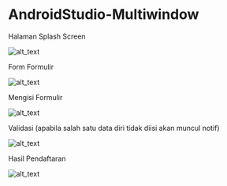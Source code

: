 # AndroidStudio-Multiwindow

Halaman Splash Screen

![alt_text](https://github.com/maharani26/AndroidStudio-RadioColor/blob/master/1.jpeg)

Form Formulir

![alt_text](https://github.com/maharani26/AndroidStudio-RadioColor/blob/master/2.jpeg)

Mengisi Formulir

![alt_text](https://github.com/maharani26/AndroidStudio-RadioColor/blob/master/3.jpeg)

Validasi (apabila salah satu data diri tidak diisi akan muncul notif)

![alt_text](https://github.com/maharani26/AndroidStudio-RadioColor/blob/master/4.jpeg)

Hasil Pendaftaran

![alt_text](https://github.com/maharani26/AndroidStudio-RadioColor/blob/master/5.jpeg)
